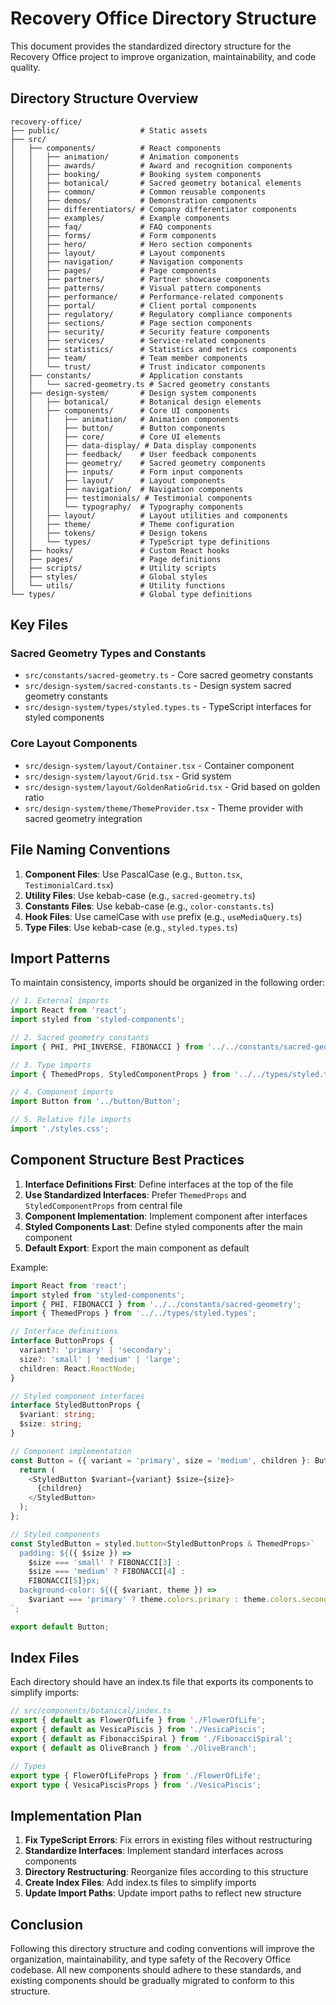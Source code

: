 # Recovery Office Directory Structure

This document provides the standardized directory structure for the Recovery Office project to improve organization, maintainability, and code quality.

## Directory Structure Overview

```
recovery-office/
├── public/                  # Static assets
├── src/
│   ├── components/          # React components
│   │   ├── animation/       # Animation components
│   │   ├── awards/          # Award and recognition components
│   │   ├── booking/         # Booking system components
│   │   ├── botanical/       # Sacred geometry botanical elements
│   │   ├── common/          # Common reusable components
│   │   ├── demos/           # Demonstration components
│   │   ├── differentiators/ # Company differentiator components
│   │   ├── examples/        # Example components
│   │   ├── faq/             # FAQ components
│   │   ├── forms/           # Form components
│   │   ├── hero/            # Hero section components
│   │   ├── layout/          # Layout components
│   │   ├── navigation/      # Navigation components
│   │   ├── pages/           # Page components
│   │   ├── partners/        # Partner showcase components
│   │   ├── patterns/        # Visual pattern components
│   │   ├── performance/     # Performance-related components
│   │   ├── portal/          # Client portal components
│   │   ├── regulatory/      # Regulatory compliance components
│   │   ├── sections/        # Page section components
│   │   ├── security/        # Security feature components
│   │   ├── services/        # Service-related components
│   │   ├── statistics/      # Statistics and metrics components
│   │   ├── team/            # Team member components
│   │   └── trust/           # Trust indicator components
│   ├── constants/           # Application constants
│   │   └── sacred-geometry.ts # Sacred geometry constants
│   ├── design-system/       # Design system components
│   │   ├── botanical/       # Botanical design elements
│   │   ├── components/      # Core UI components
│   │   │   ├── animation/   # Animation components
│   │   │   ├── button/      # Button components
│   │   │   ├── core/        # Core UI elements
│   │   │   ├── data-display/ # Data display components
│   │   │   ├── feedback/    # User feedback components
│   │   │   ├── geometry/    # Sacred geometry components
│   │   │   ├── inputs/      # Form input components
│   │   │   ├── layout/      # Layout components
│   │   │   ├── navigation/  # Navigation components
│   │   │   ├── testimonials/ # Testimonial components
│   │   │   └── typography/  # Typography components
│   │   ├── layout/          # Layout utilities and components
│   │   ├── theme/           # Theme configuration
│   │   ├── tokens/          # Design tokens
│   │   └── types/           # TypeScript type definitions
│   ├── hooks/               # Custom React hooks
│   ├── pages/               # Page definitions
│   ├── scripts/             # Utility scripts
│   ├── styles/              # Global styles
│   └── utils/               # Utility functions
└── types/                   # Global type definitions
```

## Key Files

### Sacred Geometry Types and Constants

- `src/constants/sacred-geometry.ts` - Core sacred geometry constants
- `src/design-system/sacred-constants.ts` - Design system sacred geometry constants
- `src/design-system/types/styled.types.ts` - TypeScript interfaces for styled components

### Core Layout Components

- `src/design-system/layout/Container.tsx` - Container component
- `src/design-system/layout/Grid.tsx` - Grid system
- `src/design-system/layout/GoldenRatioGrid.tsx` - Grid based on golden ratio
- `src/design-system/theme/ThemeProvider.tsx` - Theme provider with sacred geometry integration

## File Naming Conventions

1. **Component Files**: Use PascalCase (e.g., `Button.tsx`, `TestimonialCard.tsx`)
2. **Utility Files**: Use kebab-case (e.g., `sacred-geometry.ts`)
3. **Constants Files**: Use kebab-case (e.g., `color-constants.ts`)
4. **Hook Files**: Use camelCase with `use` prefix (e.g., `useMediaQuery.ts`)
5. **Type Files**: Use kebab-case (e.g., `styled.types.ts`)

## Import Patterns

To maintain consistency, imports should be organized in the following order:

```typescript
// 1. External imports
import React from 'react';
import styled from 'styled-components';

// 2. Sacred geometry constants
import { PHI, PHI_INVERSE, FIBONACCI } from '../../constants/sacred-geometry';

// 3. Type imports
import { ThemedProps, StyledComponentProps } from '../../types/styled.types';

// 4. Component imports
import Button from '../button/Button';

// 5. Relative file imports
import './styles.css';
```

## Component Structure Best Practices

1. **Interface Definitions First**: Define interfaces at the top of the file
2. **Use Standardized Interfaces**: Prefer `ThemedProps` and `StyledComponentProps` from central file
3. **Component Implementation**: Implement component after interfaces
4. **Styled Components Last**: Define styled components after the main component
5. **Default Export**: Export the main component as default

Example:

```typescript
import React from 'react';
import styled from 'styled-components';
import { PHI, FIBONACCI } from '../../constants/sacred-geometry';
import { ThemedProps } from '../../types/styled.types';

// Interface definitions
interface ButtonProps {
  variant?: 'primary' | 'secondary';
  size?: 'small' | 'medium' | 'large';
  children: React.ReactNode;
}

// Styled component interfaces
interface StyledButtonProps {
  $variant: string;
  $size: string;
}

// Component implementation
const Button = ({ variant = 'primary', size = 'medium', children }: ButtonProps) => {
  return (
    <StyledButton $variant={variant} $size={size}>
      {children}
    </StyledButton>
  );
};

// Styled components
const StyledButton = styled.button<StyledButtonProps & ThemedProps>`
  padding: ${({ $size }) => 
    $size === 'small' ? FIBONACCI[3] : 
    $size === 'medium' ? FIBONACCI[4] : 
    FIBONACCI[5]}px;
  background-color: ${({ $variant, theme }) => 
    $variant === 'primary' ? theme.colors.primary : theme.colors.secondary};
`;

export default Button;
```

## Index Files

Each directory should have an index.ts file that exports its components to simplify imports:

```typescript
// src/components/botanical/index.ts
export { default as FlowerOfLife } from './FlowerOfLife';
export { default as VesicaPiscis } from './VesicaPiscis';
export { default as FibonacciSpiral } from './FibonacciSpiral';
export { default as OliveBranch } from './OliveBranch';

// Types
export type { FlowerOfLifeProps } from './FlowerOfLife';
export type { VesicaPiscisProps } from './VesicaPiscis';
```

## Implementation Plan

1. **Fix TypeScript Errors**: Fix errors in existing files without restructuring
2. **Standardize Interfaces**: Implement standard interfaces across components
3. **Directory Restructuring**: Reorganize files according to this structure
4. **Create Index Files**: Add index.ts files to simplify imports
5. **Update Import Paths**: Update import paths to reflect new structure

## Conclusion

Following this directory structure and coding conventions will improve the organization, maintainability, and type safety of the Recovery Office codebase. All new components should adhere to these standards, and existing components should be gradually migrated to conform to this structure. 